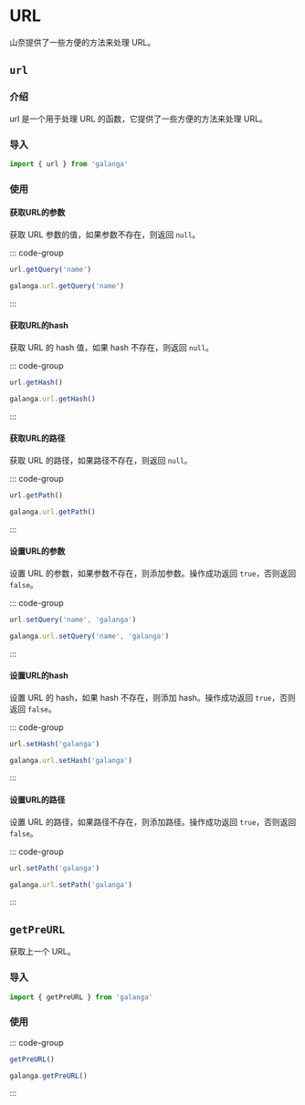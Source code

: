 # URL

山奈提供了一些方便的方法来处理 URL。

## `url`
### 介绍

url 是一个用于处理 URL 的函数，它提供了一些方便的方法来处理 URL。

### 导入

```js
import { url } from 'galanga'
```

### 使用

#### 获取URL的参数

获取 URL 参数的值，如果参数不存在，则返回 `null`。

::: code-group

```js [按需引入]
url.getQuery('name')
```

```js [全局引入]
galanga.url.getQuery('name')
```

:::

#### 获取URL的hash

获取 URL 的 hash 值，如果 hash 不存在，则返回 `null`。

::: code-group

```js [按需引入]
url.getHash()
```

```js [全局引入]
galanga.url.getHash()
```

:::

#### 获取URL的路径

获取 URL 的路径，如果路径不存在，则返回 `null`。

::: code-group

```js [按需引入]
url.getPath()
```

```js [全局引入]
galanga.url.getPath()
```

:::

#### 设置URL的参数

设置 URL 的参数，如果参数不存在，则添加参数。操作成功返回 `true`，否则返回 `false`。

::: code-group

```js [按需引入]
url.setQuery('name', 'galanga')
```

```js [全局引入]
galanga.url.setQuery('name', 'galanga')
```

:::

#### 设置URL的hash

设置 URL 的 hash，如果 hash 不存在，则添加 hash。操作成功返回 `true`，否则返回 `false`。

::: code-group

```js [按需引入]
url.setHash('galanga')
```

```js [全局引入]
galanga.url.setHash('galanga')
```

:::

#### 设置URL的路径

设置 URL 的路径，如果路径不存在，则添加路径。操作成功返回 `true`，否则返回 `false`。

::: code-group

```js [按需引入]
url.setPath('galanga')
```

```js [全局引入]
galanga.url.setPath('galanga')
```

:::


## `getPreURL`

获取上一个 URL。

### 导入

```js
import { getPreURL } from 'galanga'
```

### 使用

::: code-group

```js [按需引入]
getPreURL()
```

```js [全局引入]
galanga.getPreURL()
```

:::

